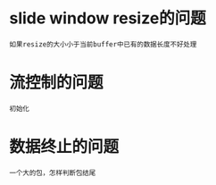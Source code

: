 # slide window resize的问题
    如果resize的大小小于当前buffer中已有的数据长度不好处理

# 流控制的问题
    初始化

# 数据终止的问题
    一个大的包，怎样判断包结尾
